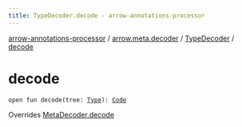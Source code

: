 ```yaml
---
title: TypeDecoder.decode - arrow-annotations-processor
---
```


[arrow-annotations-processor](../../index.html) / [arrow.meta.decoder](../index.html) / [TypeDecoder](index.html) / [decode](./decode.html)

# decode

`open fun decode(tree: `[`Type`](../../arrow.meta.ast/-type/index.html)`): `[`Code`](../../arrow.meta.ast/-code/index.html)

Overrides [MetaDecoder.decode](../-meta-decoder/decode.html)

